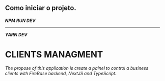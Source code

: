 ## Como iniciar o projeto.

<h5>
 NPM RUN DEV
 <hr/>
 YARN DEV
</h5>


<h1>CLIENTS MANAGMENT</h1>

<em>The propose of this application is create a painel to control a business clients with FireBase backend, NextJS and TypeScript.</em>



 
